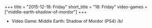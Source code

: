 +++
title = "2015-12-18: Friday"
short_title = "18: Friday"
video-games = ["middle-earth-shadow-of-mordor"]
+++


* Video Game: Middle Earth: Shadow of Mordor {PS4} /b/